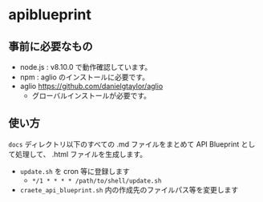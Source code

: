 # apiblueprint

## 事前に必要なもの

* node.js : v8.10.0 で動作確認しています。
* npm : aglio のインストールに必要です。
* aglio https://github.com/danielgtaylor/aglio
    * グローバルインストールが必要です。

## 使い方

`docs` ディレクトリ以下のすべての .md ファイルをまとめて API Blueprint として処理して、
.html ファイルを生成します。

* `update.sh` を cron 等に登録します
    * `*/1 * * * * /path/to/shell/update.sh`
* `craete_api_blueprint.sh` 内の作成先のファイルパス等を変更します
